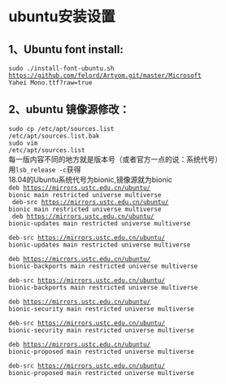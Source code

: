 # ubuntu安装设置
## 1、Ubuntu font install:  
<code>sudo ./install-font-ubuntu.sh https://github.com/felord/Artyom.git/master/Microsoft Yahei Mono.ttf?raw=true
</code>
## 2、ubuntu 镜像源修改：
  <code>sudo cp /etc/apt/sources.list /etc/apt/sources.list.bak</code><br>
<code>sudo vim /etc/apt/sources.list</code><br>
每一版内容不同的地方就是版本号（或者官方一点的说：系统代号）<br>
用<code>lsb_release -c</code>获得<br>
18.04的Ubuntu系统代号为bionic,镜像源就为bionic<br>
  <code>deb https://mirrors.ustc.edu.cn/ubuntu/ bionic main restricted universe multiverse<br>
  deb-src https://mirrors.ustc.edu.cn/ubuntu/ bionic main restricted universe multiverse<br>
  deb https://mirrors.ustc.edu.cn/ubuntu/ bionic-updates main restricted universe multiverse  
  deb-src https://mirrors.ustc.edu.cn/ubuntu/ bionic-updates main restricted universe multiverse  
  deb https://mirrors.ustc.edu.cn/ubuntu/ bionic-backports main restricted universe multiverse  
  deb-src https://mirrors.ustc.edu.cn/ubuntu/ bionic-backports main restricted universe multiverse  
  deb https://mirrors.ustc.edu.cn/ubuntu/ bionic-security main restricted universe multiverse  
  deb-src https://mirrors.ustc.edu.cn/ubuntu/ bionic-security main restricted universe multiverse  
  deb https://mirrors.ustc.edu.cn/ubuntu/ bionic-proposed main restricted universe multiverse  
  deb-src https://mirrors.ustc.edu.cn/ubuntu/ bionic-proposed main restricted universe multiverse</code>



